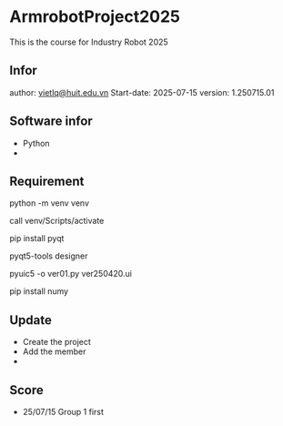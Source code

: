 # ArmrobotProject2025
This is the course for Industry Robot 2025

## Infor
author: vietlq@huit.edu.vn
Start-date: 2025-07-15
version: 1.250715.01

## Software infor
- Python
- 

## Requirement
<!-- create environment -->
python -m venv venv
<!-- create active (note!!! only run in cmd)-->
call venv/Scripts/activate
<!-- install package -->
pip install pyqt
<!-- use tools -->
pyqt5-tools designer
<!-- covert ui to tool -->
pyuic5 -o ver01.py ver250420.ui
<!-- numpy -->
pip install numy

## Update
- Create the project
- Add the member
- 
## Score
- 25/07/15 Group 1 first